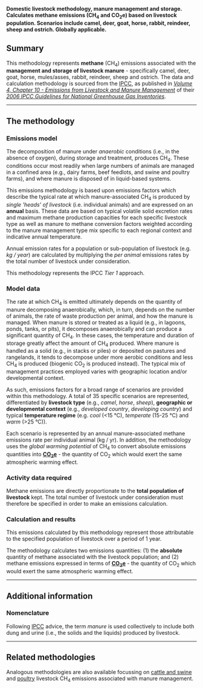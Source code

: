 **Domestic livestock methodology, manure management and storage.
Calculates methane emissions (CH<sub>4</sub> and CO<sub>2</sub>e) based on livestock
population. Scenarios include camel, deer, goat, horse, rabbit,
reindeer, sheep and ostrich. Globally applicable.**

## Summary

This methodology represents **methane** (CH<sub>4</sub>) emissions associated
with the **management and storage of livestock manure** - specifically
camel, deer, goat, horse, mules/asses, rabbit, reindeer, sheep and
ostrich. The data and calculation methodology is sourced from the
[IPCC](IPCC), as published in *[Volume 4, Chapter 10 - Emissions from
Livestock and Manure
Management](http://www.ipcc-nggip.iges.or.jp/public/2006gl/pdf/4_Volume4/V4_10_Ch10_Livestock.pdf)*
of their *[2006 IPCC Guidelines for National Greenhouse Gas
Inventories](http://www.ipcc-nggip.iges.or.jp/public/2006gl/index.html)*.

-----

## The methodology

### Emissions model

The decomposition of manure under *anaerobic* conditions (i.e., in the
absence of oxygen), during storage and treatment, produces CH<sub>4</sub>.
These conditions occur most readily when large numbers of animals are
managed in a confined area (e.g., dairy farms, beef feedlots, and swine
and poultry farms), and where manure is disposed of in liquid-based
systems.

This emissions methodology is based upon emissions factors which
describe the typical rate at which manure-associated CH<sub>4</sub> is produced
by *single 'heads' of livestock* (i.e. individual animals) and are
expressed on an **annual** basis. These data are based on typical
volatile solid excretion rates and maximum methane production capacities
for each specific livestock type as well as manure to methane conversion
factors weighted according to the manure management type mix specific to
each regional context and indicative annual temperature.

Annual emission rates for a population or sub-population of livestock
(e.g. *kg / year*) are calculated by multiplying the *per animal*
emissions rates by the total number of livestock under consideration.

This methodology represents the IPCC *Tier 1* approach.

### Model data

The rate at which CH<sub>4</sub> is emitted ultimately depends on the quantity
of manure decomposing anaerobically, which, in turn, depends on the
number of animals, the rate of waste production per animal, and how the
manure is managed. When manure is stored or treated as a liquid (e.g.,
in lagoons, ponds, tanks, or pits), it decomposes anaerobically and can
produce a significant quantity of CH<sub>4</sub>. In these cases, the
temperature and duration of storage greatly affect the amount of CH<sub>4</sub>
produced. Where manure is handled as a solid (e.g., in stacks or piles)
or deposited on pastures and rangelands, it tends to decompose under
more aerobic conditions and less CH<sub>4</sub> is produced (biogenic CO<sub>2</sub>
is produced instead). The typical mix of management practices employed
varies with geographic location and/or developmental context.

As such, emissions factors for a broad range of scenarios are provided
within this methodology. A total of 35 specific scenarios are
represented, differentiated by **livestock type** (e.g., *camel*,
*horse*, *sheep*), **geographic or developmental context** (e.g.,
*developed country*, *developing country*) and typical **temperature
regime** (e.g. *cool* (\<15 °C), *temperate* (15-25 °C) and *warm* (\>25
°C)).

Each scenario is represented by an annual manure-associated methane
emissions rate per individual animal (kg / yr). In addition, the
methodology uses the *global warming potential* of CH<sub>4</sub> to convert
absolute emissions quantities into
**[CO<sub>2</sub>e](Greenhouse_gases_Global_warming_potentials)** - the
quantity of CO<sub>2</sub> which would exert the same atmospheric warming
effect.

### Activity data required

Methane emissions are directly proportionate to the **total population
of livestock** kept. The total number of livestock under consideration
must therefore be specified in order to make an emissions calculation.

### Calculation and results

This emissions calculated by this methodology represent those
attributable to the specified population of livestock over a period of 1
year.

The methodology calculates two emissions quantities: (1) the
**absolute** quantity of methane associated with the livestock
population; and (2) methane emissions expressed in terms of
**[CO<sub>2</sub>e](Greenhouse_gases_Global_warming_potentials)** - the
quantity of CO<sub>2</sub> which would exert the same atmospheric warming
effect.

-----

## Additional information

### Nomenclature

Following [IPCC](IPCC) advice, the term *manure* is used collectively to
include both dung and urine (i.e., the solids and the liquids) produced
by livestock.

-----

## Related methodologies

Analogous methodologies are also available focussing on [cattle and
swine](Cattle_and_swine_manure_methane_emissions) and
[poultry](Poultry_manure_methane_emissions) livestock CH<sub>4</sub> emissions
associated with manure management.
